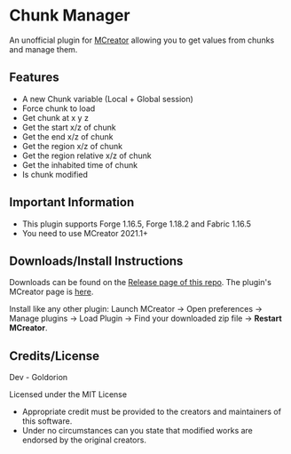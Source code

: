 # Chunk Manager
An unofficial plugin for [MCreator](https://mcreator.net/) allowing you to get values from chunks and manage them.

## Features
* A new Chunk variable (Local + Global session)
* Force chunk to load
* Get chunk at x y z
* Get the start x/z of chunk
* Get the end x/z of chunk
* Get the region x/z of chunk
* Get the region relative x/z of chunk
* Get the inhabited time of chunk
* Is chunk modified

## Important Information
* This plugin supports Forge 1.16.5, Forge 1.18.2 and Fabric 1.16.5
* You need to use MCreator 2021.1+

## Downloads/Install Instructions
Downloads can be found on the [Release page of this repo](https://github.com/Goldorion/CHunk-Manager/releases).
The plugin's MCreator page is [here](https://mcreator.net/plugin/64638/file-creator).

Install like any other plugin: Launch MCreator -> Open preferences -> Manage plugins -> Load Plugin -> Find your downloaded zip file -> **Restart MCreator**.

## Credits/License
Dev - Goldorion

Licensed under the MIT License
* Appropriate credit must be provided to the creators and maintainers of this software.
* Under no circumstances can you state that modified works are endorsed by the original creators.
